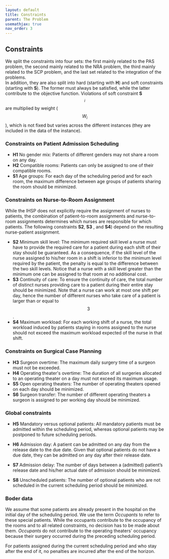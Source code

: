 ```yaml
---
layout: default
title: Constraints
parent: The Problem
usemathjax: true
nav_order: 3
---
```


<!-- TODO: Correct citations, streamline description of the problem -->

## Constraints

We split the constraints into
four sets: the first mainly related to the PAS problem,
the second mainly related to the NRA problem,
the third mainly related to the SCP problem, 
and the last set related to the integration of the problems.  
In addition, they are also split into hard (starting with **H**) and soft
constraints (starting with **S**).  The former must always be
satisfied, while the latter contribute to the objective function. Violations of soft constraint **S**$$_i$$
are multiplied by weight ($$W_i$$), which is not fixed but varies across the different instances (they are included in the data of the instance).

### Constraints on Patient Admission Scheduling

* **H1** No gender mix: Patients of different genders may not share a room on any day.
* **H2** Compatible rooms: Patients can only be assigned to one of their compatible rooms.
* **S1** Age groups: For each day of the scheduling period and for each room, the maximum difference between age groups of patients sharing the room should be minimized. 

### Constraints on Nurse-to-Room Assignment

While the IHSP does not explicitly require the assignment of nurses to patients, the combination of patient-to-room assignments and nurse-to-room assignments determines which nurses are responsible for which patients. The following constraints **S2**, **S3** , and **S4**) depend on the resulting nurse-patient assignment.
* **S2** Minimum skill level: 
      The minimum required skill level a nurse must have to provide the required care for a patient during each shift of their stay should be guaranteed.
      As a consequence, if the skill level of the nurse assigned to his/her room in a shift is inferior to the minimum level required by the patient, the penalty is equal to the difference between the two skill levels.
      Notice that a nurse with a skill level greater than the minimum one can be assigned to that room at no additional cost.     
* **S3** Continuity of care: To ensure the continuity of care, the total number of distinct nurses providing care to a patient during their entire stay should be minimized.
    Note that a nurse can work at most one shift per day, hence the number of different nurses who take care of a patient is larger than or equal to $$3$$. 
* **S4** Maximum workload: 
     For each working shift of a nurse, the total workload induced by patients staying in rooms assigned to the nurse should not exceed the maximum workload expected of the nurse in that shift. 

### Constraints on Surgical Case Planning

* **H3** Surgeon overtime: The maximum daily surgery time of a surgeon must not be exceeded.
* **H4** Operating theater's overtime: The duration of all surgeries allocated to an operating theater on a day must not exceed its maximum usage.
* **S5** Open operating theaters: 
         The number of operating theaters opened on each day should be minimized.
* **S6** Surgeon transfer: The number of different operating theaters a surgeon is assigned to per working day should be minimized.

### Global constraints

* **H5**  Mandatory versus optional patients:  All mandatory patients must be admitted within the scheduling period, whereas optional patients may be postponed to future scheduling periods.
* **H6**  Admission day:
 A patient can be admitted on any day from the release date to the due date. Given that optional patients do not have a due date, they can be admitted on any day after their release date.

* **S7**  Admission delay: 
        The number of days between a (admitted) patient’s release date and his/her actual date of admission should be minimized. 
* **S8**   Unscheduled patients: The number of optional patients who are not scheduled in the current scheduling period should be minimized. 

### Boder data

We assume that some patients are already present in the hospital on the initial day of the scheduling period. We use the term _Occupants_ to refer to these special patients. While the occupants contribute to the occupancy of the rooms and to all related constraints, no decision has to be made about them. _Occupants_ do not contribute to the operating theaters' occupancy because their surgery occurred during the preceding scheduling period.

For patients assigned during the current scheduling period and who stay after the end of it, no penalties are incurred after the end of the horizon.
